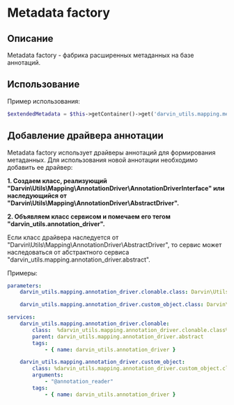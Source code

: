 Metadata factory
================

## Описание

Metadata factory - фабрика расширенных метаданных на базе аннотаций.

## Использование

Пример использования:

```php
$extendedMetadata = $this->getContainer()->get('darvin_utils.mapping.metadata_factory')->getExtendedMetadata('AppBundle:Page');
```

## Добавление драйвера аннотации

Metadata factory использует драйверы аннотаций для формирования метаданных. Для использования новой аннотации необходимо
 добавить ее драйвер:

**1. Создаем класс, реализующий "Darvin\Utils\Mapping\AnnotationDriver\AnnotationDriverInterface" или наследующийся от
 "Darvin\Utils\Mapping\AnnotationDriver\AbstractDriver".**

**2. Объявляем класс сервисом и помечаем его тегом "darvin_utils.annotation_driver".**

Если класс драйвера наследуется от
 "Darvin\Utils\Mapping\AnnotationDriver\AbstractDriver", то сервис может наследоваться от абстрактного сервиса
 "darvin_utils.mapping.annotation_driver.abstract".

Примеры:

```yaml
parameters:
    darvin_utils.mapping.annotation_driver.clonable.class: Darvin\Utils\Mapping\AnnotationDriver\ClonableDriver

    darvin_utils.mapping.annotation_driver.custom_object.class: Darvin\Utils\Mapping\AnnotationDriver\CustomObjectDriver

services:
    darvin_utils.mapping.annotation_driver.clonable:
        class:  %darvin_utils.mapping.annotation_driver.clonable.class%
        parent: darvin_utils.mapping.annotation_driver.abstract
        tags:
            - { name: darvin_utils.annotation_driver }

    darvin_utils.mapping.annotation_driver.custom_object:
        class: %darvin_utils.mapping.annotation_driver.custom_object.class%
        arguments:
            - "@annotation_reader"
        tags:
            - { name: darvin_utils.annotation_driver }
```
